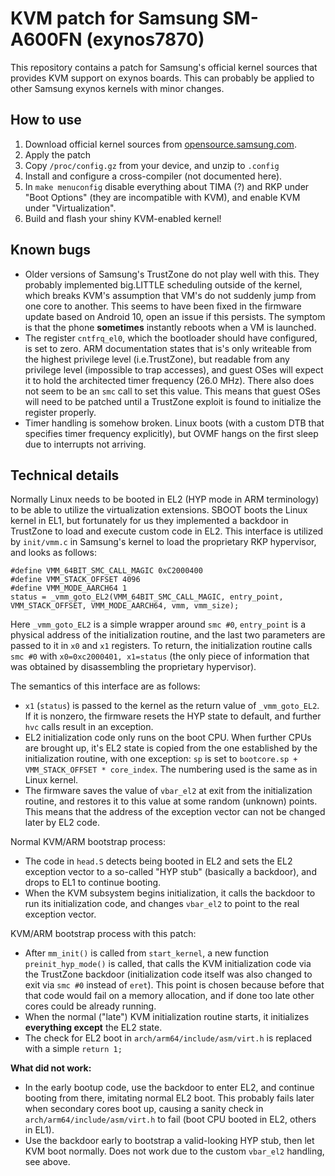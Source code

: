 # KVM patch for Samsung SM-A600FN (exynos7870)

This repository contains a patch for Samsung's official kernel sources that provides KVM support on exynos boards. This can probably be applied to other Samsung exynos kernels with minor changes.

## How to use

1. Download official kernel sources from [opensource.samsung.com](https://opensource.samsung.com/uploadList?menuItem=mobile&classification1=mobile_phone).
2. Apply the patch
3. Copy `/proc/config.gz` from your device, and unzip to `.config`
4. Install and configure a cross-compiler (not documented here).
5. In `make menuconfig` disable everything about TIMA (?) and RKP under "Boot Options" (they are incompatible with KVM), and enable KVM under "Virtualization".
6. Build and flash your shiny KVM-enabled kernel!

## Known bugs

* Older versions of Samsung's TrustZone do not play well with this. They probably implemented big.LITTLE scheduling outside of the kernel, which breaks KVM's assumption that VM's do not suddenly jump from one core to another. This seems to have been fixed in the firmware update based on Android 10, open an issue if this persists. The symptom is that the phone **sometimes** instantly reboots when a VM is launched.
* The register `cntfrq_el0`, which the bootloader should have configured, is set to zero. ARM documentation states that is's only writeable from the highest privilege level (i.e.TrustZone), but readable from any privilege level (impossible to trap accesses), and guest OSes will expect it to hold the architected timer frequency (26.0 MHz). There also does not seem to be an `smc` call to set this value. This means that guest OSes will need to be patched until a TrustZone exploit is found to initialize the register properly.
* Timer handling is somehow broken. Linux boots (with a custom DTB that specifies timer frequency explicitly), but OVMF hangs on the first sleep due to interrupts not arriving.

## Technical details

Normally Linux needs to be booted in EL2 (HYP mode in ARM terminology) to be able to utilize the virtualization extensions. SBOOT boots the Linux kernel in EL1, but fortunately for us they implemented a backdoor in TrustZone to load and execute custom code in EL2. This interface is utilized by `init/vmm.c` in Samsung's kernel to load the proprietary RKP hypervisor, and looks as follows:

```
#define VMM_64BIT_SMC_CALL_MAGIC 0xC2000400
#define VMM_STACK_OFFSET 4096
#define VMM_MODE_AARCH64 1
status = _vmm_goto_EL2(VMM_64BIT_SMC_CALL_MAGIC, entry_point, VMM_STACK_OFFSET, VMM_MODE_AARCH64, vmm, vmm_size);
```

Here `_vmm_goto_EL2` is a simple wrapper around `smc #0`, `entry_point` is a physical address of the initialization routine, and the last two parameters are passed to it in `x0` and `x1` registers. To return, the initialization routine calls `smc #0` with `x0=0xc2000401, x1=status` (the only piece of information that was obtained by disassembling the proprietary hypervisor).

The semantics of this interface are as follows:
* `x1` (`status`) is passed to the kernel as the return value of `_vmm_goto_EL2`. If it is nonzero, the firmware resets the HYP state to default, and further `hvc` calls result in an exception.
* EL2 initialization code only runs on the boot CPU. When further CPUs are brought up, it's EL2 state is copied from the one established by the initialization routine, with one exception: `sp` is set to `bootcore.sp + VMM_STACK_OFFSET * core_index`. The numbering used is the same as in Linux kernel.
* The firmware saves the value of `vbar_el2` at exit from the initialization routine, and restores it to this value at some random (unknown) points. This means that the address of the exception vector can not be changed later by EL2 code.

Normal KVM/ARM bootstrap process:
* The code in `head.S` detects being booted in EL2 and sets the EL2 exception vector to a so-called "HYP stub" (basically a backdoor), and drops to EL1 to continue booting.
* When the KVM subsystem begins initialization, it calls the backdoor to run its initialization code, and changes `vbar_el2` to point to the real exception vector.

KVM/ARM bootstrap process with this patch:
* After `mm_init()` is called from `start_kernel`, a new function `preinit_hyp_mode()` is called, that calls the KVM initialization code via the TrustZone backdoor (initialization code itself was also changed to exit via `smc #0` instead of `eret`). This point is chosen because before that that code would fail on a memory allocation, and if done too late other cores could be already running.
* When the normal ("late") KVM initialization routine starts, it initializes **everything except** the EL2 state.
* The check for EL2 boot in `arch/arm64/include/asm/virt.h` is replaced with a simple `return 1;`

**What did not work:**
* In the early bootup code, use the backdoor to enter EL2, and continue booting from there, imitating normal EL2 boot. This probably fails later when secondary cores boot up, causing a sanity check in `arch/arm64/include/asm/virt.h` to fail (boot CPU booted in EL2, others in EL1).
* Use the backdoor early to bootstrap a valid-looking HYP stub, then let KVM boot normally. Does not work due to the custom `vbar_el2` handling, see above.
